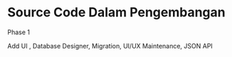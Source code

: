<h1> Source Code Dalam Pengembangan </h1>


Phase 1 

Add UI , Database Designer, Migration, UI/UX Maintenance, JSON API
